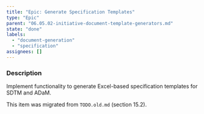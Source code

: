 ```yaml
---
title: "Epic: Generate Specification Templates"
type: "Epic"
parent: "06.05.02-initiative-document-template-generators.md"
state: "done"
labels:
  - "document-generation"
  - "specification"
assignees: []
---
```


### Description

Implement functionality to generate Excel-based specification templates for SDTM and ADaM.

This item was migrated from `TODO.old.md` (section 15.2).
